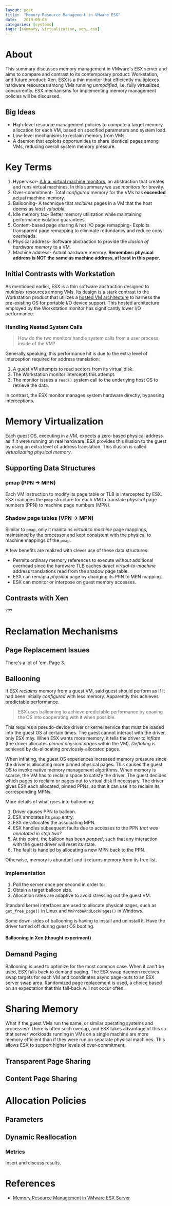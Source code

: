 ```yaml
---
layout: post
title:  "Memory Resource Management in VMware ESX"
date:   2019-09-05 
categories: [systems]
tags: [summary, virtualization, xen, esx]
---
```

# About
This summary discusses memory management in VMware's ESX server and aims to compare and contrast to its contemporary product: Workstation, and future product: Xen. ESX is a thin monitor that efficiently multiplexes hardware resources among VMs running _unmodified_, i.e. fully virtualized, concurrently. ESX mechanisms for implementing memory management policies will be discussed. 

## Big Ideas
* High-level resource management policies to compute a target memory allocation for each VM, based on specified parameters and system load.
* Low-level mechanisms to reclaim memory from VMs.
* A daemon that exploits opportunities to share identical pages among VMs, reducing overall system memory pressure.

# Key Terms
1. Hypervisor- [A.k.a. virtual machine monitors](https://en.wikipedia.org/wiki/Hypervisor), an abstraction that creates and runs virtual machines. In this summary we use _monitors_ for brevity.
2. Over-commitment- Total _configured_ memory for the VMs has __exceeded__ actual machine memory.
3. Ballooning- A technique that _reclaims_ pages in a VM that the host deems as _least valuable._
4. Idle memory tax- Better memory utilization while maintaining performance isolation guarantees.
5. Content-based page sharing & hot I/O page remapping- Exploits transparent page remapping to eliminate redundancy and reduce copy-overheads.
6. Physical address- Software abstraction to provide the _illusion of hardware memory_ to a VM.
7. Machine address- Actual hardware memory. __Remember: physical address is NOT the same as machine address, at least in this paper.__

## Initial Contrasts with Workstation
As mentioned earlier, ESX is a thin software abstraction designed to _multiplex_ resources among VMs. Its design is a stark contrast to the Workstation product that utilizes a [hosted VM architecture]() to harness the pre-existing OS for portable I/O device support. This hosted architecture employed by the Workstation monitor has significantly lower I/O performance. 

### Handling Nested System Calls
> How do the two monitors handle system calls from a user process inside of the VM?

Generally speaking, this performance hit is due to the extra level of interception required for address translation:

1. A guest VM attempts to read sectors from its virtual disk.
2. The Workstation monitor intercepts this attempt.
3. The monitor issues a `read()` system call to the underlying host OS to retrieve the data.

In contrast, the ESX monitor manages system hardware directly, bypassing interceptions.

# Memory Virtualization
Each guest OS, executing in a VM, expects a zero-based physical address as if it were running on real hardware. ESX provides this illusion to the guest by using an extra level of address translation. This illusion is called _virtualizating physical memory_. 

## Supporting Data Structures
### pmap (PPN -> MPN)
Each VM instruction to modify its page table or TLB is intercepted by ESX. ESX manages the `pmap` structure for each VM to translate _physical_ page numbers (PPN) to machine page numbers (MPN). 

### Shadow page tables (VPN -> MPN)
Similar to `pmap`, only it maintains _virtual_ to _machine_ page mappings, maintained by the processor and kept consistent with the physical to machine mappings of the `pmap`. 

A few benefits are realized with clever use of these data structures:
* Permits ordinary memory references to execute without additional overhead since the hardware TLB caches _direct virtual-to-machine_ address translations read from the shadow page table.
* ESX can remap a _physical_ page by changing its PPN to MPN mapping. 
* ESX can monitor or interpose on guest memory accesses.

## Contrasts with Xen
???

# Reclamation Mechanisms
## Page Replacement Issues
There's a lot of 'em. Page 3.

## Ballooning
If ESX _reclaims_ memory from a guest VM, said guest should perform as if it had been initially _configured_ with less memory. Apparently this achieves predictable performance. 

> ESX uses ballooning to achieve predictable performance by coaxing the OS into cooperating with it when possible.

This requires a pseudo-device driver or kernel service that must be loaded into the guest OS at certain times. The guest cannot interact with the driver, only ESX may. When ESX wants more memory, it tells the driver to _inflate_ (the driver allocates _pinned physical pages_ within the VM). _Deflating_ is achieved by de-allocating previously-allocated pages. 

When inflating, the guest OS experiences increased memory pressure since the driver is allocating more pinned physical pages. This causes the guest OS to invoke native memory management algorithms. When memory is scarce, the VM has to reclaim space to satisfy the driver. The guest decides which pages to reclaim or pages out to virtual disk if necessary. The driver gives ESX each allocated, pinned PPNs, so that it can use it to reclaim its corresponding MPNs. 

More details of what goes into ballooning:
1. Driver causes PPN to balloon.
2. ESX annotates its `pmap` entry.
3. ESX de-allocates the associating MPN.
4. ESX handles subsequent faults due to accesses to the PPN _that was annotated in step two?_
5. At this point, the balloon has been _popped_, such that any interaction with the guest driver will reset its state.
6. The fault is handled by allocating a new MPN back to the PPN.

Otherwise, memory is abundant and it returns memory from its free list. 

### Implementation
1. Poll the server once per second in order to:
2. Obtain a target balloon size.
3. Allocation rates are adaptive to avoid stressing out the guest VM. 

Standard kernel interfaces are used to allocate physical pages, such as `get_free_page()` in Linux and `MmProbeAndLockPages()` in Windows.

Some down-sides of ballooning is having to install and uninstall it. Have the driver turned off during guest OS booting.

#### Ballooning in Xen (thought experiment)

## Demand Paging
Ballooning is used to optimize for the most common case. When it can't be used, ESX falls back to demand paging. The ESX swap daemon receives swap targets for each VM and coordinates async page-outs to an ESX server swap area. Randomized page replacement is used, a choice based on an expectation that this fall-back will not occur often.

# Sharing Memory
What if the guest VMs run the same, or similar operating systems and processes? There is often such overlap, and ESX takes advantage of this so that server workloads running in VMs on a single machine are more memory efficient than if they were run on separate physical machines. This allows ESX to support higher levels of over-commitment.

## Transparent Page Sharing
## Content Page Sharing

# Allocation Policies
## Parameters
## Dynamic Reallocation
### Metrics
Insert and discuss results.

# References
* [Memory Resource Management in VMware ESX Server](http://www.waldspurger.org/carl/papers/esx-mem-osdi02.pdf)